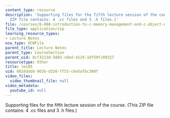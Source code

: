 ```yaml
---
content_type: resource
description: 'Supporting files for the fifth lecture session of the course. (This
  ZIP file contains: 4 .cc files and 3 .h files.)'
file: /courses/6-088-introduction-to-c-memory-management-and-c-object-oriented-programming-january-iap-2010/802ddabb963bd320ff53c6e5afbc308f_lec05.zip
file_type: application/zip
learning_resource_types:
- Lecture Notes
ocw_type: OCWFile
parent_title: Lecture Notes
parent_type: CourseSection
parent_uid: 8cf3213d-5883-c0ed-4129-16f59fc09327
resourcetype: Other
title: lec05
uid: 802ddabb-963b-d320-ff53-c6e5afbc308f
video_files:
  video_thumbnail_file: null
video_metadata:
  youtube_id: null
---
```

Supporting files for the fifth lecture session of the course. (This ZIP file contains: 4 .cc files and 3 .h files.)


